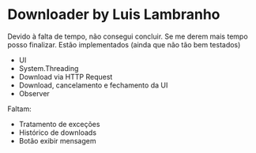 # Downloader by Luis Lambranho

Devido à falta de tempo, não consegui concluir. Se me derem mais tempo posso finalizar. 
Estão implementados (ainda que não tão bem testados)
* UI
* System.Threading
* Download via HTTP Request
* Download, cancelamento e fechamento da UI
* Observer

Faltam:
* Tratamento de exceções
* Histórico de downloads
* Botão exibir mensagem
